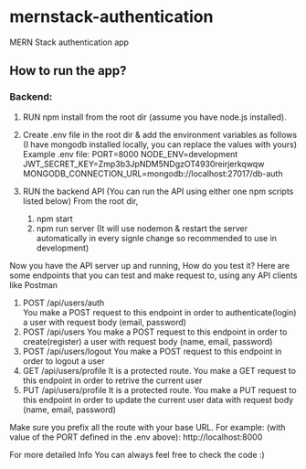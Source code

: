 # mernstack-authentication
MERN Stack authentication app

## How to run the app?

### Backend:

1. RUN npm install from the root dir (assume you have node.js installed).
2. Create .env file in the root dir & add the environment variables as follows (I have mongodb installed locally, you can replace the values with yours)
    Example .env file:
        PORT=8000
        NODE_ENV=development
        JWT_SECRET_KEY=Zmp3b3JpNDM5NDgzOT4930reirjerkqwqw
        MONGODB_CONNECTION_URL=mongodb://localhost:27017/db-auth
        
3. RUN the backend API (You can run the API using either one npm scripts listed below)
    From the root dir,
      1. npm start
      2. npm run server (It will use nodemon & restart the server automatically in every signle change so recommended to use in development)


Now you have the API server up and running, How do you test it?
Here are some endpoints that you can test and make request to, using any API clients like Postman 

1. POST /api/users/auth <br/>
   You make a POST request to this endpoint in order to authenticate(login) a user with request body (email, password)
2. POST /api/users
   You make a POST request to this endpoint in order to create(register) a user with request body (name, email, password)
3. POST /api/users/logout
   You make a POST request to this endpoint in order to logout a user
4. GET /api/users/profile
   It is a protected route. You make a GET request to this endpoint in order to retrive the current user
5. PUT /api/users/profile
   It is a protected route. You make a PUT request to this endpoint in order to update the current user data with request body (name, email, password)
   
Make sure you prefix all the route with your base URL.
For example: (with value of the PORT defined in the .env above):
 http://localhost:8000
   
For more detailed Info You can always feel free to check the code :)
   
    
